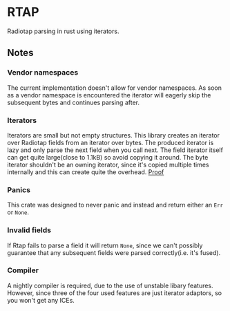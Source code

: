 # RTAP
Radiotap parsing in rust using iterators.
## Notes
### Vendor namespaces
The current implementation doesn't allow for vendor namespaces. As soon as a vendor namespace is encountered the iterator will eagerly skip the subsequent bytes and continues parsing after.
### Iterators
Iterators are small but not empty structures. This library creates an iterator over Radiotap fields from an iterator over bytes. The produced iterator is lazy and only parse the next field when you call next. 
The field iterator itself can get quite large(close to 1.1kB) so avoid copying it around. The byte iterator shouldn't be an owning iterator, since it's copied multiple times internally and this can create quite the overhead. [Proof](https://gist.github.com/rust-play/ac311ad3aa056c33dfdd681a805f5495)
### Panics
This crate was designed to never panic and instead and return either an `Err` or `None`.
### Invalid fields
If Rtap fails to parse a field it will return `None`, since we can't possibly guarantee that any subsequent fields were parsed correctly(i.e. it's fused).
### Compiler
A nightly compiler is required, due to the use of unstable libary features. However, since three of the four used features are just iterator adaptors, so you won't get any ICEs.
